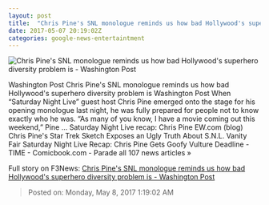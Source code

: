 ```yaml
---
layout: post
title:  "Chris Pine's SNL monologue reminds us how bad Hollywood's superhero diversity problem is - Washington Post"
date: 2017-05-07 20:19:02Z
categories: google-news-entertaintment
---
```


![Chris Pine's SNL monologue reminds us how bad Hollywood's superhero diversity problem is - Washington Post](https://images.washingtonpost.com/?url=http://img.washingtonpost.com/blogs/style-blog/files/2017/05/snlchris.png&w=1484&op=resize&opt=1&filter=antialias)

Washington Post Chris Pine's SNL monologue reminds us how bad Hollywood's superhero diversity problem is Washington Post When “Saturday Night Live” guest host Chris Pine emerged onto the stage for his opening monologue last night, he was fully prepared for people not to know exactly who he was. “As many of you know, I have a movie coming out this weekend,” Pine ... Saturday Night Live recap: Chris Pine EW.com (blog) Chris Pine's Star Trek Sketch Exposes an Ugly Truth About S.N.L. Vanity Fair Saturday Night Live Recap: Chris Pine Gets Goofy Vulture Deadline - TIME - Comicbook.com - Parade all 107 news articles »


Full story on F3News: [Chris Pine's SNL monologue reminds us how bad Hollywood's superhero diversity problem is - Washington Post](http://www.f3nws.com/n/FWXYAD)

> Posted on: Monday, May 8, 2017 1:19:02 AM
